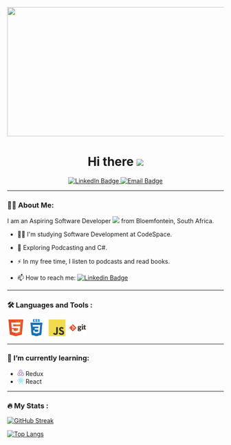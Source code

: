 <div id="header" align="center">
  <div align="center">
  <img src="https://media.giphy.com/media/dWesBcTLavkZuG35MI/giphy.gif" width="600" height="300"/>
</div>
  <h1>
  Hi there
  <img src="https://media.giphy.com/media/hvRJCLFzcasrR4ia7z/giphy.gif" width="30px"/>
</h1>
  <div id="badges">
    <a href="https://www.linkedin.com/in/katlego-maphango/">
      <img src="https://img.shields.io/badge/LinkedIn-blue?style=for-the-badge&logo=linkedin&logoColor=white" alt="LinkedIn Badge"/>
    </a>
    <a href="mailto:mphangokatlego08@gmail.com">
      <img src="https://img.shields.io/badge/Gmail-D14836?style=for-the-badge&logo=gmail&logoColor=white" alt="Email Badge"/>
    </a>
  </div>
</div>

---


### 👨‍💻 About Me:
I am an Aspiring Software Developer <img src="https://media.giphy.com/media/WUlplcMpOCEmTGBtBW/giphy.gif" width="30"> from Bloemfontein, South Africa.

- 🧑‍🎓 I'm studying Software Development at CodeSpace.

- 🌱 Exploring Podcasting and C#.

- ⚡ In my free time, I listen to podcasts and read books.

- 📫 How to reach me: [![Linkedin Badge](https://img.shields.io/badge/-kakbar-blue?style=flat&logo=Linkedin&logoColor=white)](https://www.linkedin.com/in/katlego-maphango/)


---

### :hammer_and_wrench: Languages and Tools :
<div>
  <img src="https://github.com/devicons/devicon/blob/master/icons/html5/html5-original.svg" title="HTML5" alt="HTML" width="40" height="40"/>&nbsp;
  <img src="https://github.com/devicons/devicon/blob/master/icons/css3/css3-plain-wordmark.svg"  title="CSS3" alt="CSS" width="40" height="40"/>&nbsp;
  <img src="https://github.com/devicons/devicon/blob/master/icons/javascript/javascript-original.svg" title="JavaScript" alt="JavaScript" width="40" height="40"/>&nbsp;
  <img src="https://github.com/devicons/devicon/blob/master/icons/git/git-original-wordmark.svg" title="Git" **alt="Git" width="40" height="40"/>&nbsp;
</div>

---

### 🌱 I’m currently learning:
- <img src="https://github.com/devicons/devicon/blob/master/icons/redux/redux-original.svg" title="Redux" atl="redux" width="15" height="15" /> Redux
- <img src="https://github.com/devicons/devicon/blob/master/icons/react/react-original.svg" title="React" atl="react" width="15" height="15" /> React


---

### :fire: My Stats :

[![GitHub Streak](http://github-readme-streak-stats.herokuapp.com?user=katlegomaphango&theme=transparent&border_radius=5&exclude_days=Sun)](https://git.io/streak-stats)

[![Top Langs](https://github-readme-stats.vercel.app/api/top-langs/?username=katlegomaphango&layout=compact&theme=vision-friendly-dark)](https://github.com/anuraghazra/github-readme-stats)



<!--
**katlegomaphango/katlegomaphango** is a ✨ _special_ ✨ repository because its `README.md` (this file) appears on your GitHub profile.

Here are some ideas to get you started:

- 🔭 I’m currently working on ...
- 🌱 I’m currently learning ...
- 👯 I’m looking to collaborate on ...
- 🤔 I’m looking for help with ...
- 💬 Ask me about ...
- 📫 How to reach me: ...
- 😄 Pronouns: ...
- ⚡ Fun fact: ...
-->
